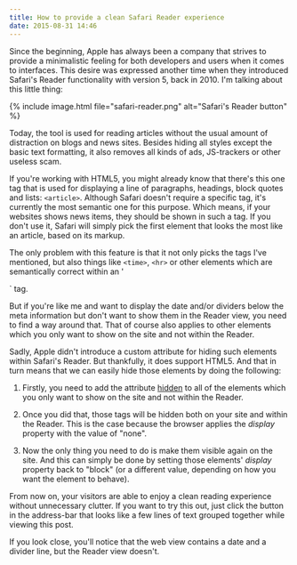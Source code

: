 ```yaml
---
title: How to provide a clean Safari Reader experience
date: 2015-08-31 14:46
---
```


Since the beginning, Apple has always been a company that strives to provide a minimalistic feeling for both developers and users when it comes to interfaces. This desire was expressed another time when they introduced Safari's Reader functionality with version 5, back in 2010. I'm talking about this little thing:

{% include image.html file="safari-reader.png" alt="Safari's Reader button" %}

Today, the tool is used for reading articles without the usual amount of distraction on blogs and news sites. Besides hiding all styles except the basic text formatting, it also removes all kinds of ads, JS-trackers or other useless scam.

If you're working with HTML5, you might already know that there's this one tag that is used for displaying a line of paragraphs, headings, block quotes and lists: `<article>`. Although Safari doesn't require a specific tag, it's currently the most semantic one for this purpose. Which means, if your websites shows news items, they should be shown in such a tag. If you don't use it, Safari will simply pick the first element that looks the most like an article, based on its markup.

The only problem with this feature is that it not only picks the tags I've mentioned, but also things like `<time>`, `<hr>` or other elements which are semantically correct within an '<article>` tag.

But if you're like me and want to display the date and/or dividers below the meta information but don't want to show them in the Reader view, you need to find a way around that. That of course also applies to other elements which you only want to show on the site and not within the Reader.

Sadly, Apple didn't introduce a custom attribute for hiding such elements within Safari's Reader. But thankfully, it does support HTML5. And that in turn means that we can easily hide those elements by doing the following:

1. Firstly, you need to add the attribute [hidden][1] to all of the elements which you only want to show on the site and not within the Reader.

2. Once you did that, those tags will be hidden both on your site and within the Reader. This is the case because the browser applies the *display* property with the value of "none".

3. Now the only thing you need to do is make them visible again on the site. And this can simply be done by setting those elements' *display* property back to "block" (or a different value, depending on how you want the element to behave).

From now on, your visitors are able to enjoy a clean reading experience without unnecessary clutter. If you want to try this out, just click the button in the address-bar that looks like a few lines of text grouped together while viewing this post.

If you look close, you'll notice that the web view contains a date and a divider line, but the Reader view doesn't.

[1]: http://www.w3schools.com/tags/att_global_hidden.asp